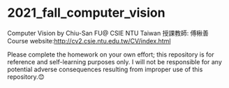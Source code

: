 # 2021_fall_computer_vision
Computer Vision by Chiu-San FU@ CSIE NTU Taiwan 授課教師: 傅楸善
Course website:http://cv2.csie.ntu.edu.tw/CV/index.html

Please complete the homework on your own effort; this repository is for reference and self-learning purposes only. I will not be responsible for any potential adverse consequences resulting from improper use of this repository.😊
